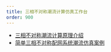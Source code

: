 ```yaml
---
title: 三相不对称潮流计算仿真工作台
order: 900
---
```


* [三相不对称潮流计算原理介绍](ThreePhasePowerFlowIntro/index.md)
* [简单三相不对称配网系统潮流仿真案例](TestCaseIntro/index.md)

